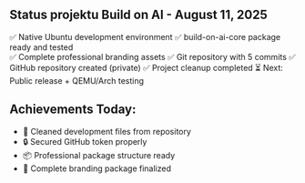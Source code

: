 ## Status projektu Build on AI - August 11, 2025

✅ Native Ubuntu development environment
✅ build-on-ai-core package ready and tested  
✅ Complete professional branding assets
✅ Git repository with 5 commits
✅ GitHub repository created (private)
✅ Project cleanup completed
⏳ Next: Public release + QEMU/Arch testing

## Achievements Today:
- 🧹 Cleaned development files from repository
- 🔒 Secured GitHub token properly  
- 📦 Professional package structure ready
- 🎨 Complete branding package finalized
